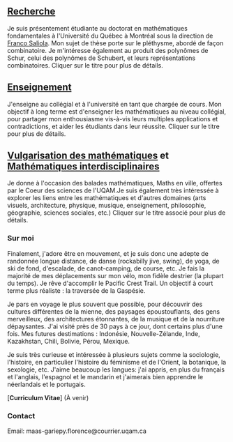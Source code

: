 
## [Recherche](recherche.md)
Je suis présentement étudiante au doctorat en mathématiques fondamentales à l'Université du Québec à Montréal sous la direction de [Franco Saliola](http://lacim.uqam.ca/~saliola/). Mon sujet de thèse porte sur le pléthysme, abordé de façon combinatoire. Je m'intéresse également au produit des polynômes de Schur, celui des polynômes de Schubert, et leurs représentations combinatoires. Cliquer sur le titre pour plus de détails.

## [Enseignement](enseignement.md)
J'enseigne au collégial et à l'université en tant que chargée de cours. Mon objectif à long terme est d'enseigner les mathématiques au niveau collégial, pour partager mon enthousiasme vis-à-vis leurs multiples applications et contradictions, et aider les étudiants dans leur réussite. Cliquer sur le titre pour plus de détails.

## [Vulgarisation des mathématiques](vulgarisation.md) et [Mathématiques interdisciplinaires](multidisciplinaire.md)
Je donne à l'occasion des balades mathématiques, Maths en ville, offertes par le Coeur des sciences de l'UQAM.Je suis également très intéressée à explorer les liens entre les mathématiques et d'autres domaines (arts visuels, architecture, physique, musique, enseignement, philosophie, géographie, sciences sociales, etc.) Cliquer sur le titre associé pour plus de détails.

### Sur moi
Finalement, j'adore être en mouvement, et je suis donc une adepte de randonnée longue distance, de danse (rockabilly jive, swing), de yoga, de ski de fond, d'escalade, de canot-camping, de course, etc. Je fais la majorité de mes déplacements sur mon vélo, mon fidèle destrier (la plupart du temps). Je rêve d'accomplir le Pacific Crest Trail. Un objectif à court terme plus réaliste : la traversée de la Gaspésie.

Je pars en voyage le plus souvent que possible, pour découvrir des cultures différentes de la mienne, des paysages époustouflants, des gens merveilleux, des architectures étonnantes, de la musique et de la nourriture dépaysantes. J'ai visité près de 30 pays à ce jour, dont certains plus d'une fois. Mes futures destimations : Indonésie, Nouvelle-Zélande, Inde, Kazakhstan, Chili, Bolivie, Pérou, Mexique.

Je suis très curieuse et intéressée à plusieurs sujets comme la sociologie, l'histoire, en particulier l'histoire du féminisme et de l'Orient, la botanique, la sexologie, etc. J'aime beaucoup les langues: j'ai appris, en plus du français et l'anglais, l'espagnol et le mandarin et j'aimerais bien apprendre le néerlandais et le portugais.

[**Curriculum Vitae**] (À venir)

### Contact
<span class="email">Email: maas-gariepy.florence<span></span><span>@</span><span></span>courrier.uqam<span>.</span>ca</span><span class="border"> </span>

